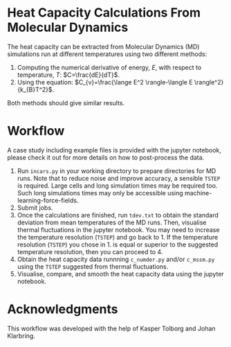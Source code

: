 # Heat Capacity Calculations From Molecular Dynamics
The heat capacity can be extracted from Molecular Dynamics (MD) simulations run at different temperatures using two different methods:
1. Computing the numerical derivative of energy, $E$, with respect to temperature, $T$: $C=\frac{dE}{dT}$.
2. Using the equation: $C_{v}=\frac{\lange E^2 \rangle-\langle E \rangle^2}{k_{B}T^2}$.

Both methods should give similar results.
  
# Workflow
A case study including example files is provided with the jupyter notebook, please check it out for more details on how to post-process the data.
  
1. Run `incars.py` in your working directory to prepare directories for MD runs. Note that to reduce noise and improve accuracy, a sensible `TSTEP` is required. Large cells and long simulation times may be required too. Such long simulations times may only be accessible using machine-learning-force-fields.
2. Submit jobs.
3. Once the calculations are finished, run `tdev.txt` to obtain the standard deviation from mean temperatures of the MD runs. Then, visualise thermal fluctuations in the jupyter notebook. You may need to increase the temperature resolution (`TSTEP`) and go back to 1. If the temperature resolution (`TSTEP`) you chose in 1. is equal or superior to the suggested temperature resolution, then you can proceed to 4.
4. Obtain the heat capacity data runnning `c_numder.py` and/or `c_mssm.py` using the `TSTEP` suggested from thermal fluctuations.
5. Visualise, compare, and smooth the heat capacity data using the jupyter notebook.
  
# Acknowledgments
This workflow was developed with the help of Kasper Tolborg and Johan Klarbring. 
